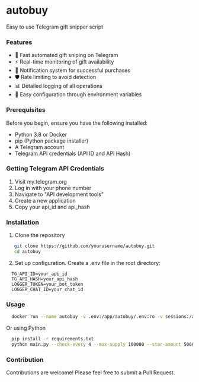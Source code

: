 # autobuy
Easy to use Telegram gift snipper script
### Features

- 🚀 Fast automated gift sniping on Telegram
- ⚡ Real-time monitoring of gift availability
- 🔔 Notification system for successful purchases
- 🛡️ Rate limiting to avoid detection
- 📊 Detailed logging of all operations
- 🔧 Easy configuration through environment variables
### Prerequisites
Before you begin, ensure you have the following installed:

- Python 3.8 or Docker
- pip (Python package installer)
- A Telegram account
- Telegram API credentials (API ID and API Hash)
### Getting Telegram API Credentials

1. Visit my.telegram.org
2. Log in with your phone number
3. Navigate to "API development tools"
4. Create a new application
5. Copy your api_id and api_hash
### Installation
1. Clone the repository
```bash
   git clone https://github.com/yourusername/autobuy.git
   cd autobuy
```
2. Set up configuration. Create a .env file in the root directory:
```
  TG_API_ID=your_api_id
  TG_API_HASH=your_api_hash
  LOGGER_TOKEN=your_bot_token
  LOGGER_CHAT_ID=your_chat_id
```
### Usage
```bash
  docker run --name autobuy -v .env:/app/autobuy/.env:ro -v sessions:/app/autobuy/sessions:rw -it touchmeangel/autobuy:latest python main.py --check-every 4 --max-supply 100000 --star-amount 5000
```
Or using Python
```bash
  pip install -r requirements.txt
  python main.py --check-every 4 --max-supply 100000 --star-amount 5000
```
### Contribution
Contributions are welcome! Please feel free to submit a Pull Request.